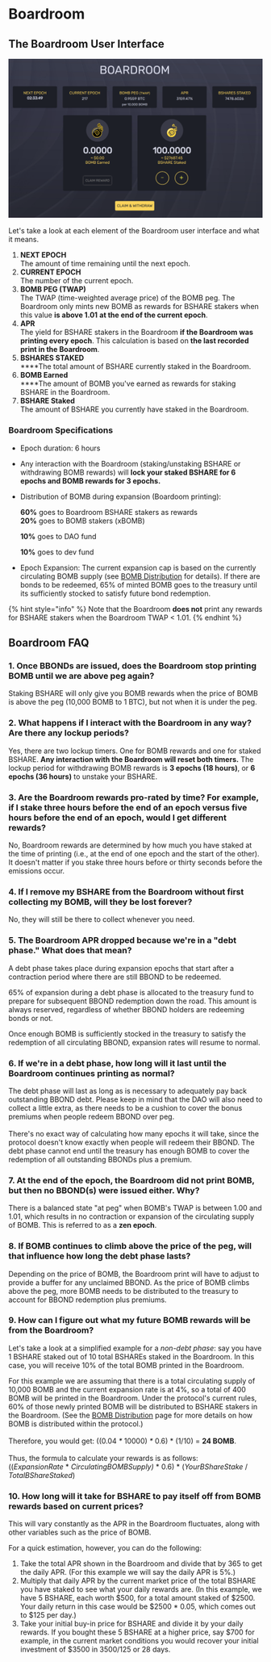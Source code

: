 # Boardroom

## The Boardroom User Interface

![The Boardroom user interface](<../.gitbook/assets/Screenshot 2022-01-26 193115.png>)

Let's take a look at each element of the Boardroom user interface and what it means.

1. **NEXT EPOCH**\
   The amount of time remaining until the next epoch.
2. **CURRENT EPOCH**\
   The number of the current epoch.
3. **BOMB PEG (TWAP)**\
   The TWAP (time-weighted average price) of the BOMB peg. The Boardroom only mints new BOMB as rewards for BSHARE stakers when this value **is above 1.01** **at the end of the current epoch**.
4. **APR**\
   The yield for BSHARE stakers in the Boardroom **if the Boardroom was printing every epoch**. This calculation is based on **the last recorded print in the Boardroom**.
5. **BSHARES STAKED**\
   \*\*\*\*The total amount of BSHARE currently staked in the Boardroom.
6. **BOMB Earned**\
   \*\*\*\*The amount of BOMB you've earned as rewards for staking BSHARE in the Boardroom.
7. **BSHARE Staked**\
   The amount of BSHARE you currently have staked in the Boardroom.

### Boardroom Specifications

* Epoch duration: 6 hours
* Any interaction with the Boardroom (staking/unstaking BSHARE or withdrawing BOMB rewards) will **lock your staked BSHARE for 6 epochs and BOMB rewards for 3 epochs.**
*   Distribution of BOMB during expansion (Boardoom printing):

    **60%** goes to Boardroom BSHARE stakers as rewards\
    **20%** goes to BOMB stakers (xBOMB)

    **10%** goes to DAO fund

    **10%** goes to dev fund
* Epoch Expansion: The current expansion cap is based on the currently circulating BOMB supply (see [BOMB Distribution](push-distribution.md) for details). If there are bonds to be redeemed, 65% of minted BOMB goes to the treasury until its sufficiently stocked to satisfy future bond redemption.

{% hint style="info" %}
Note that the Boardroom **does not** print any rewards for BSHARE stakers when the Boardroom TWAP < 1.01.
{% endhint %}

## Boardroom FAQ

### **1. Once BBONDs are issued, does the Boardroom stop printing BOMB until we are above peg again?**

Staking BSHARE will only give you BOMB rewards when the price of BOMB is above the peg (10,000 BOMB to 1 BTC), but not when it is under the peg.

### **2. What happens if I interact with the Boardroom in any way? Are there any lockup periods?**

Yes, there are two lockup timers. One for BOMB rewards and one for staked BSHARE. **Any interaction with the Boardroom will reset both timers.** The lockup period for withdrawing BOMB rewards is **3 epochs (18 hours)**, or **6 epochs (36 hours)** to unstake your BSHARE.

### **3. Are the Boardroom rewards pro-rated by time? For example, if I stake three hours before the end of an epoch versus five hours before the end of an epoch, would I get different rewards?**

No, Boardroom rewards are determined by how much you have staked at the time of printing (i.e., at the end of one epoch and the start of the other). It doesn't matter if you stake three hours before or thirty seconds before the emissions occur.

### 4. If I remove my BSHARE from the Boardroom without first collecting my BOMB, will they be lost forever?

No, they will still be there to collect whenever you need.

### 5. The Boardroom APR dropped because we're in a "debt phase." What does that mean?

A debt phase takes place during expansion epochs that start after a contraction period where there are still BBOND to be redeemed.

65% of expansion during a debt phase is allocated to the treasury fund to prepare for subsequent BBOND redemption down the road. This amount is always reserved, regardless of whether BBOND holders are redeeming bonds or not.

Once enough BOMB is sufficiently stocked in the treasury to satisfy the redemption of all circulating BBOND, expansion rates will resume to normal.

### 6. If we're in a debt phase, how long will it last until the Boardroom continues printing as normal?

The debt phase will last as long as is necessary to adequately pay back outstanding BBOND debt. Please keep in mind that the DAO will also need to collect a little extra, as there needs to be a cushion to cover the bonus premiums when people redeem BBOND over peg.\
\
There's no exact way of calculating how many epochs it will take, since the protocol doesn't know exactly when people will redeem their BBOND. The debt phase cannot end until the treasury has enough BOMB to cover the redemption of all outstanding BBONDs plus a premium.

### 7. At the end of the epoch, the Boardroom did not print BOMB, but then no BBOND(s) were issued either. Why?

There is a balanced state "at peg" when BOMB's TWAP is between 1.00 and 1.01, which results in no contraction or expansion of the circulating supply of BOMB. This is referred to as a **zen epoch**.

### 8. If BOMB continues to climb above the price of the peg, will that influence how long the debt phase lasts?

Depending on the price of BOMB, the Boardroom print will have to adjust to provide a buffer for any unclaimed BBOND. As the price of BOMB climbs above the peg, more BOMB needs to be distributed to the treasury to account for BBOND redemption plus premiums.

### 9. How can I figure out what my future BOMB rewards will be from the Boardroom?

Let's take a look at a simplified example for a _non-debt phase_: say you have 1 BSHARE staked out of 10 total BSHAREs staked in the Boardroom. In this case, you will receive 10% of the total BOMB printed in the Boardroom.

For this example we are assuming that there is a total circulating supply of 10,000 BOMB and the current expansion rate is at 4%, so a total of 400 BOMB will be printed in the Boardroom. Under the protocol's current rules, 60% of those newly printed BOMB will be distributed to BSHARE stakers in the Boardroom. (See the [BOMB Distribution](push-distribution.md) page for more details on how BOMB is distributed within the protocol.)\
\
Therefore, you would get: ((0.04 _\*_ 10000) _\*_ 0.6) \* (1/10) = **24 BOMB**.\
\
Thus, the formula to calculate your rewards is as follows:\
((_ExpansionRate_ \* _CirculatingBOMBSupply)_ \* 0.6) \* (_YourBShareStake_ / _TotalBShareStaked_)

### 10. How long will it take for BSHARE to pay itself off from BOMB rewards based on current prices?

This will vary constantly as the APR in the Boardroom fluctuates, along with other variables such as the price of BOMB.

For a quick estimation, however, you can do the following:

1. Take the total APR shown in the Boardroom and divide that by 365 to get the daily APR. (For this example we will say the daily APR is 5%.) 
2. Multiply that daily APR by the current market price of the total BSHARE you have staked to see what your daily rewards are. (In this example, we have 5 BSHARE, each worth $500, for a total amount staked of $2500. Your daily return in this case would be $2500 \* 0.05, which comes out to $125 per day.)
3. Take your initial buy-in price for BSHARE and divide it by your daily rewards. If you bought these 5 BSHARE at a higher price, say $700 for example, in the current market conditions you would recover your initial investment of $3500 in 3500/125 or 28 days.
